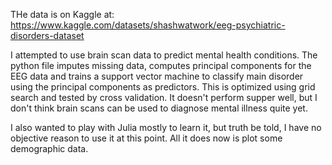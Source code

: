 THe data is on Kaggle at: https://www.kaggle.com/datasets/shashwatwork/eeg-psychiatric-disorders-dataset

I attempted to use brain scan data to predict mental health conditions. The python file imputes missing data, computes principal components for the EEG data and trains a support vector machine 
to classify main disorder using the principal components as predictors. This is optimized using grid search and tested by cross validation. It doesn't perform supper well, but I don't think
brain scans can be used to diagnose mental illness quite yet.

I also wanted to play with Julia mostly to learn it, but truth be told, I have no objective reason to use it at this point. All it does now is plot some demographic data.
